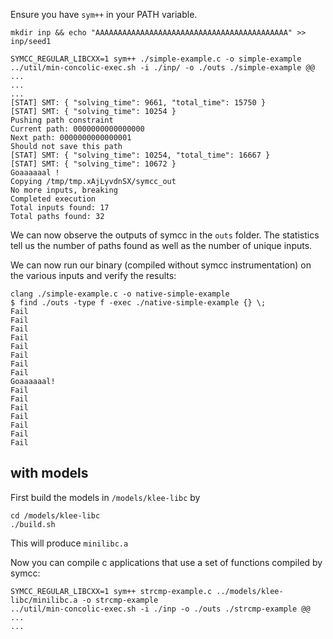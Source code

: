 Ensure you have `sym++` in your PATH variable.

```
mkdir inp && echo "AAAAAAAAAAAAAAAAAAAAAAAAAAAAAAAAAAAAAAAAAAA" >> inp/seed1

SYMCC_REGULAR_LIBCXX=1 sym++ ./simple-example.c -o simple-example
../util/min-concolic-exec.sh -i ./inp/ -o ./outs ./simple-example @@
...
...
...
[STAT] SMT: { "solving_time": 9661, "total_time": 15750 }
[STAT] SMT: { "solving_time": 10254 }
Pushing path constraint
Current path: 0000000000000000
Next path: 0000000000000001
Should not save this path
[STAT] SMT: { "solving_time": 10254, "total_time": 16667 }
[STAT] SMT: { "solving_time": 10672 }
Goaaaaaal !
Copying /tmp/tmp.xAjLyvdnSX/symcc_out
No more inputs, breaking
Completed execution
Total inputs found: 17
Total paths found: 32
```

We can now observe the outputs of symcc in the `outs` folder. The statistics tell us the number of paths found as well as the number of unique inputs. 

We can now run our binary (compiled without symcc instrumentation) on the various inputs and verify the results:


```
clang ./simple-example.c -o native-simple-example
$ find ./outs -type f -exec ./native-simple-example {} \;
Fail
Fail
Fail
Fail
Fail
Fail
Fail
Fail
Goaaaaaal!
Fail
Fail
Fail
Fail
Fail
Fail
Fail
```


## with models
First build the models in `/models/klee-libc` by 
```
cd /models/klee-libc
./build.sh
```

This will produce `minilibc.a`

Now you can compile c applications that use a set of functions compiled by symcc:

```
SYMCC_REGULAR_LIBCXX=1 sym++ strcmp-example.c ../models/klee-libc/minilibc.a -o strcmp-example
../util/min-concolic-exec.sh -i ./inp -o ./outs ./strcmp-example @@
...
...
```
